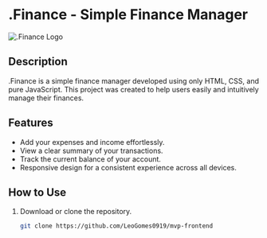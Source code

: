 # .Finance - Simple Finance Manager

![.Finance Logo](/public//assets//images/favicon.ico)

## Description
.Finance is a simple finance manager developed using only HTML, CSS, and pure JavaScript. This project was created to help users easily and intuitively manage their finances.

## Features
- Add your expenses and income effortlessly.
- View a clear summary of your transactions.
- Track the current balance of your account.
- Responsive design for a consistent experience across all devices.

## How to Use
1. Download or clone the repository.
   ```bash
   git clone https://github.com/LeoGomes0919/mvp-frontend
